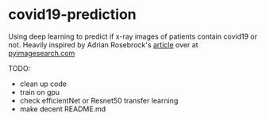 # covid19-prediction
Using deep learning to predict if x-ray images of patients contain covid19 or not. Heavily inspired by Adrian Rosebrock's [article](https://www.pyimagesearch.com/2020/03/16/detecting-covid-19-in-x-ray-images-with-keras-tensorflow-and-deep-learning/) over at [pyimagesearch.com](https://www.pyimagesearch.com/)

TODO:
- clean up code
- train on gpu
- check efficientNet or Resnet50 transfer learning
- make decent README.md
